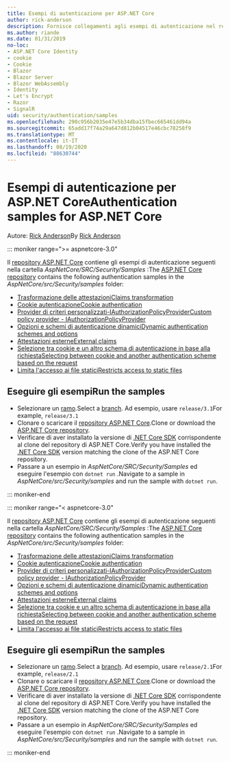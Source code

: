 ```yaml
---
title: Esempi di autenticazione per ASP.NET Core
author: rick-anderson
description: Fornisce collegamenti agli esempi di autenticazione nel repository ASP.NET Core.
ms.author: riande
ms.date: 01/31/2019
no-loc:
- ASP.NET Core Identity
- cookie
- Cookie
- Blazor
- Blazor Server
- Blazor WebAssembly
- Identity
- Let's Encrypt
- Razor
- SignalR
uid: security/authentication/samples
ms.openlocfilehash: 290c956b2035e47e5b34dba15fbec665461dd94a
ms.sourcegitcommit: 65add17f74a29a647d812b04517e46cbc78258f9
ms.translationtype: MT
ms.contentlocale: it-IT
ms.lasthandoff: 08/19/2020
ms.locfileid: "88630744"
---
```

# <a name="authentication-samples-for-aspnet-core"></a><span data-ttu-id="6ec1f-103">Esempi di autenticazione per ASP.NET Core</span><span class="sxs-lookup"><span data-stu-id="6ec1f-103">Authentication samples for ASP.NET Core</span></span>

<span data-ttu-id="6ec1f-104">Autore: [Rick Anderson](https://twitter.com/RickAndMSFT)</span><span class="sxs-lookup"><span data-stu-id="6ec1f-104">By [Rick Anderson](https://twitter.com/RickAndMSFT)</span></span>

::: moniker range=">= aspnetcore-3.0"

<span data-ttu-id="6ec1f-105">Il [repository ASP.NET Core](https://github.com/dotnet/AspNetCore) contiene gli esempi di autenticazione seguenti nella cartella *AspNetCore/SRC/Security/Samples* :</span><span class="sxs-lookup"><span data-stu-id="6ec1f-105">The [ASP.NET Core repository](https://github.com/dotnet/AspNetCore) contains the following authentication samples in the *AspNetCore/src/Security/samples* folder:</span></span>

* [<span data-ttu-id="6ec1f-106">Trasformazione delle attestazioni</span><span class="sxs-lookup"><span data-stu-id="6ec1f-106">Claims transformation</span></span>](https://github.com/dotnet/AspNetCore/tree/release/3.1/src/Security/samples/ClaimsTransformation)
* <span data-ttu-id="6ec1f-107">[Cookie autenticazione](https://github.com/dotnet/AspNetCore/tree/release/3.1/src/Security/samples/Cookies)</span><span class="sxs-lookup"><span data-stu-id="6ec1f-107">[Cookie authentication](https://github.com/dotnet/AspNetCore/tree/release/3.1/src/Security/samples/Cookies)</span></span>
* [<span data-ttu-id="6ec1f-108">Provider di criteri personalizzati-IAuthorizationPolicyProvider</span><span class="sxs-lookup"><span data-stu-id="6ec1f-108">Custom policy provider - IAuthorizationPolicyProvider</span></span>](https://github.com/dotnet/AspNetCore/tree/release/3.1/src/Security/samples/CustomPolicyProvider)
* [<span data-ttu-id="6ec1f-109">Opzioni e schemi di autenticazione dinamici</span><span class="sxs-lookup"><span data-stu-id="6ec1f-109">Dynamic authentication schemes and options</span></span>](https://github.com/dotnet/AspNetCore/tree/release/3.1/src/Security/samples/DynamicSchemes)
* <span data-ttu-id="6ec1f-110">[Attestazioni esterne](https://github.com/dotnet/AspNetCore/tree/release/3.1/src/Security/samples/Identity.ExternalClaims)</span><span class="sxs-lookup"><span data-stu-id="6ec1f-110">[External claims](https://github.com/dotnet/AspNetCore/tree/release/3.1/src/Security/samples/Identity.ExternalClaims)</span></span>
* [<span data-ttu-id="6ec1f-111">Selezione tra cookie e un altro schema di autenticazione in base alla richiesta</span><span class="sxs-lookup"><span data-stu-id="6ec1f-111">Selecting between cookie and another authentication scheme based on the request</span></span>](https://github.com/dotnet/AspNetCore/tree/release/3.1/src/Security/samples/PathSchemeSelection)
* [<span data-ttu-id="6ec1f-112">Limita l'accesso ai file statici</span><span class="sxs-lookup"><span data-stu-id="6ec1f-112">Restricts access to static files</span></span>](https://github.com/dotnet/AspNetCore/tree/release/3.1/src/Security/samples/StaticFilesAuth)

## <a name="run-the-samples"></a><span data-ttu-id="6ec1f-113">Eseguire gli esempi</span><span class="sxs-lookup"><span data-stu-id="6ec1f-113">Run the samples</span></span>

* <span data-ttu-id="6ec1f-114">Selezionare un [ramo](https://github.com/dotnet/AspNetCore).</span><span class="sxs-lookup"><span data-stu-id="6ec1f-114">Select a [branch](https://github.com/dotnet/AspNetCore).</span></span> <span data-ttu-id="6ec1f-115">Ad esempio, usare `release/3.1`</span><span class="sxs-lookup"><span data-stu-id="6ec1f-115">For example, `release/3.1`</span></span>
* <span data-ttu-id="6ec1f-116">Clonare o scaricare il [repository ASP.NET Core](https://github.com/dotnet/AspNetCore).</span><span class="sxs-lookup"><span data-stu-id="6ec1f-116">Clone or download the [ASP.NET Core repository](https://github.com/dotnet/AspNetCore).</span></span>
* <span data-ttu-id="6ec1f-117">Verificare di aver installato la versione di [.NET Core SDK](https://dotnet.microsoft.com/download/dotnet-core) corrispondente al clone del repository di ASP.NET Core.</span><span class="sxs-lookup"><span data-stu-id="6ec1f-117">Verify you have installed the [.NET Core SDK](https://dotnet.microsoft.com/download/dotnet-core) version matching the clone of the ASP.NET Core repository.</span></span>
* <span data-ttu-id="6ec1f-118">Passare a un esempio in *AspNetCore/SRC/Security/Samples* ed eseguire l'esempio con `dotnet run` .</span><span class="sxs-lookup"><span data-stu-id="6ec1f-118">Navigate to a sample in *AspNetCore/src/Security/samples* and run the sample with `dotnet run`.</span></span>

::: moniker-end

::: moniker range="< aspnetcore-3.0"

<span data-ttu-id="6ec1f-119">Il [repository ASP.NET Core](https://github.com/dotnet/AspNetCore) contiene gli esempi di autenticazione seguenti nella cartella *AspNetCore/SRC/Security/Samples* :</span><span class="sxs-lookup"><span data-stu-id="6ec1f-119">The [ASP.NET Core repository](https://github.com/dotnet/AspNetCore) contains the following authentication samples in the *AspNetCore/src/Security/samples* folder:</span></span>

* [<span data-ttu-id="6ec1f-120">Trasformazione delle attestazioni</span><span class="sxs-lookup"><span data-stu-id="6ec1f-120">Claims transformation</span></span>](https://github.com/dotnet/AspNetCore/tree/release/2.1/src/Security/samples/ClaimsTransformation)
* <span data-ttu-id="6ec1f-121">[Cookie autenticazione](https://github.com/dotnet/AspNetCore/tree/release/2.1/src/Security/samples/Cookies)</span><span class="sxs-lookup"><span data-stu-id="6ec1f-121">[Cookie authentication](https://github.com/dotnet/AspNetCore/tree/release/2.1/src/Security/samples/Cookies)</span></span>
* [<span data-ttu-id="6ec1f-122">Provider di criteri personalizzati-IAuthorizationPolicyProvider</span><span class="sxs-lookup"><span data-stu-id="6ec1f-122">Custom policy provider - IAuthorizationPolicyProvider</span></span>](https://github.com/dotnet/AspNetCore/tree/2.1.3/src/Security/samples/CustomPolicyProvider)
* [<span data-ttu-id="6ec1f-123">Opzioni e schemi di autenticazione dinamici</span><span class="sxs-lookup"><span data-stu-id="6ec1f-123">Dynamic authentication schemes and options</span></span>](https://github.com/dotnet/AspNetCore/tree/release/2.1/src/Security/samples/DynamicSchemes)
* <span data-ttu-id="6ec1f-124">[Attestazioni esterne](https://github.com/dotnet/AspNetCore/tree/release/2.1/src/Security/samples/Identity.ExternalClaims)</span><span class="sxs-lookup"><span data-stu-id="6ec1f-124">[External claims](https://github.com/dotnet/AspNetCore/tree/release/2.1/src/Security/samples/Identity.ExternalClaims)</span></span>
* [<span data-ttu-id="6ec1f-125">Selezione tra cookie e un altro schema di autenticazione in base alla richiesta</span><span class="sxs-lookup"><span data-stu-id="6ec1f-125">Selecting between cookie and another authentication scheme based on the request</span></span>](https://github.com/dotnet/AspNetCore/tree/release/2.1/src/Security/samples/PathSchemeSelection)
* [<span data-ttu-id="6ec1f-126">Limita l'accesso ai file statici</span><span class="sxs-lookup"><span data-stu-id="6ec1f-126">Restricts access to static files</span></span>](https://github.com/dotnet/AspNetCore/tree/2.1.3/src/Security/samples/StaticFilesAuth)

## <a name="run-the-samples"></a><span data-ttu-id="6ec1f-127">Eseguire gli esempi</span><span class="sxs-lookup"><span data-stu-id="6ec1f-127">Run the samples</span></span>

* <span data-ttu-id="6ec1f-128">Selezionare un [ramo](https://github.com/dotnet/AspNetCore).</span><span class="sxs-lookup"><span data-stu-id="6ec1f-128">Select a [branch](https://github.com/dotnet/AspNetCore).</span></span> <span data-ttu-id="6ec1f-129">Ad esempio, usare `release/2.1`</span><span class="sxs-lookup"><span data-stu-id="6ec1f-129">For example, `release/2.1`</span></span>
* <span data-ttu-id="6ec1f-130">Clonare o scaricare il [repository ASP.NET Core](https://github.com/dotnet/AspNetCore).</span><span class="sxs-lookup"><span data-stu-id="6ec1f-130">Clone or download the [ASP.NET Core repository](https://github.com/dotnet/AspNetCore).</span></span>
* <span data-ttu-id="6ec1f-131">Verificare di aver installato la versione di [.NET Core SDK](https://dotnet.microsoft.com/download/dotnet-core) corrispondente al clone del repository di ASP.NET Core.</span><span class="sxs-lookup"><span data-stu-id="6ec1f-131">Verify you have installed the [.NET Core SDK](https://dotnet.microsoft.com/download/dotnet-core) version matching the clone of the ASP.NET Core repository.</span></span>
* <span data-ttu-id="6ec1f-132">Passare a un esempio in *AspNetCore/SRC/Security/Samples* ed eseguire l'esempio con `dotnet run` .</span><span class="sxs-lookup"><span data-stu-id="6ec1f-132">Navigate to a sample in *AspNetCore/src/Security/samples* and run the sample with `dotnet run`.</span></span>

::: moniker-end
